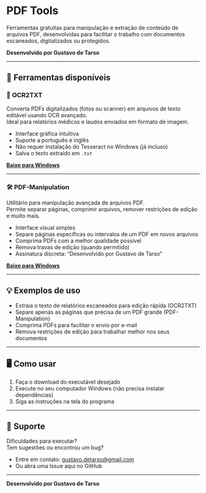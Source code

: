 # PDF Tools

Ferramentas gratuitas para manipulação e extração de conteúdo de arquivos PDF, desenvolvidas para facilitar o trabalho com documentos escaneados, digitalizados ou protegidos.

**Desenvolvido por Gustavo de Tarso**

---

## 🔧 Ferramentas disponíveis

### 📝 **OCR2TXT**

Converta PDFs digitalizados (fotos ou scanner) em arquivos de texto editável usando OCR avançado.  
Ideal para relatórios médicos e laudos enviados em formato de imagem.

- Interface gráfica intuitiva
- Suporte a português e inglês
- Não requer instalação do Tesseract no Windows (já incluso)
- Salva o texto extraído em `.txt`

**[Baixe para Windows](https://github.com/gustavo-detarso/pdf_tools/blob/master/ocr2txt/dist/windows/ocr2txt.exe)**

---

### 🛠 **PDF-Manipulation**

Utilitário para manipulação avançada de arquivos PDF.  
Permite separar páginas, comprimir arquivos, remover restrições de edição e muito mais.

- Interface visual simples
- Separe páginas específicas ou intervalos de um PDF em novos arquivos
- Comprima PDFs com a melhor qualidade possível
- Remova travas de edição (quando permitido)
- Assinatura discreta: “Desenvolvido por Gustavo de Tarso”

**[Baixe para Windows](https://github.com/gustavo-detarso/pdf_tools/blob/master/pdf_manipulation/dist/windows/pdf_manipulation.exe)**

---

## 💡 Exemplos de uso

- Extraia o texto de relatórios escaneados para edição rápida (OCR2TXT)
- Separe apenas as páginas que precisa de um PDF grande (PDF-Manipulation)
- Comprima PDFs para facilitar o envio por e-mail
- Remova restrições de edição para trabalhar melhor nos seus documentos

---

## 🖥️ Como usar

1. Faça o download do executável desejado
2. Execute no seu computador Windows (não precisa instalar dependências)
3. Siga as instruções na tela do programa

---

## 📩 Suporte

Dificuldades para executar?  
Tem sugestões ou encontrou um bug?

- Entre em contato: [gustavo.detarso@gmail.com](mailto:gustavo.detarso@gmail.com)
- Ou abra uma Issue aqui no GitHub

---

**Desenvolvido por Gustavo de Tarso**
